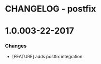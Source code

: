 # CHANGELOG - postfix

1.0.003-22-2017
==================

### Changes

* [FEATURE] adds postfix integration.
